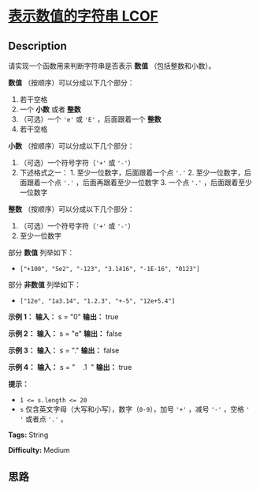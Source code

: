 # [表示数值的字符串 LCOF][title]

## Description

请实现一个函数用来判断字符串是否表示 **数值** （包括整数和小数）。

**数值** （按顺序）可以分成以下几个部分：

  1. 若干空格
  2. 一个 **小数** 或者 **整数**
  3. （可选）一个 `'e'` 或 `'E'` ，后面跟着一个 **整数**
  4. 若干空格

**小数** （按顺序）可以分成以下几个部分：

  1. （可选）一个符号字符（`'+'` 或 `'-'`）
  2. 下述格式之一：     1. 至少一位数字，后面跟着一个点 `'.'`    2. 至少一位数字，后面跟着一个点 `'.'` ，后面再跟着至少一位数字    3. 一个点 `'.'` ，后面跟着至少一位数字

**整数** （按顺序）可以分成以下几个部分：

  1. （可选）一个符号字符（`'+'` 或 `'-'`）
  2. 至少一位数字

部分 **数值** 列举如下：

  * `["+100", "5e2", "-123", "3.1416", "-1E-16", "0123"]`

部分 **非数值** 列举如下：

  * `["12e", "1a3.14", "1.2.3", "+-5", "12e+5.4"]`

**示例 1：**
            **输入：** s = "0"    **输出：** true    

**示例 2：**
            **输入：** s = "e"    **输出：** false    

**示例 3：**
            **输入：** s = "."    **输出：** false

**示例 4：**
            **输入：** s = "    .1  "    **输出：** true    

**提示：**

  * `1 <= s.length <= 20`
  * `s` 仅含英文字母（大写和小写），数字（`0-9`），加号 `'+'` ，减号 `'-'` ，空格 `' '` 或者点 `'.'` 。


**Tags:** String

**Difficulty:** Medium

## 思路

[title]: https://leetcode-cn.com/problems/biao-shi-shu-zhi-de-zi-fu-chuan-lcof
